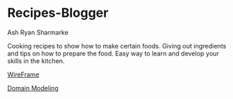 # Recipes-Blogger

Ash Ryan Sharmarke

Cooking recipes to show how to make certain foods. Giving out ingredients and tips on how to prepare the food. Easy way to learn and develop your skills in the kitchen.

[WireFrame](/relative/path/to/img.jpg?raw=true "WireFrame")

[Domain Modeling](/relative/path/to/img.jpg?raw=true "Domain Modeling")
